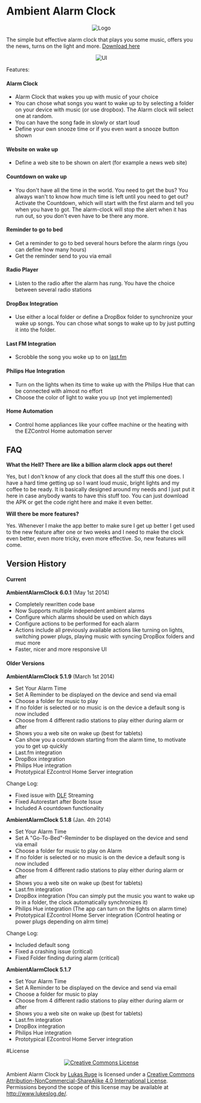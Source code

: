# Ambient Alarm Clock

<p align="center">
<img src="https://raw.github.com/TVLuke/AmbientAlarmClock/master/res/drawable-mdpi/icon.png" alt="Logo"/>
</p>

The simple but effective alarm clock that plays you some music, offers you the news, turns on the light and more. [Download here](http://tinyurl.com/poxk8d2)

<p align="center">
<img src="https://raw.github.com/TVLukeProductions/AmbientAlarmClock/master/pics/overview2.png" alt="UI"/>
</p>

Features:
#### Alarm Clock
* Alarm Clock that wakes you up with music of your choice
* You can chose what songs you want to wake up to by selecting a folder on your device with music (or use dropbox). The Alarm clock will select one at random.
* You can have the song fade in slowly or start loud
* Define your own snooze time or if you even want a snooze button shown

#### Website on wake up
* Define a web site to be shown on alert (for example a news web site)

#### Countdown on wake up
* You don't have all the time in the world. You need to get the bus? You always wan't to know how much time is left until you need to get out? Activate the Countdown, which will start with the first alarm and tell you when you have to got. The alarm-clock will stop the alert when it has run out, so you don't even have to be there any more.

#### Reminder to go to bed
* Get a reminder to go to bed several hours before the alarm rings (you can define how many hours)
* Get the reminder send to you via email

#### Radio Player
* Listen to the radio after the alarm has rung. You have the choice between several radio stations

#### DropBox Integration
* Use either a local folder or define a DropBox folder to synchronize your wake up songs. You can chose what songs to wake up to by just putting it into the folder.

#### Last FM Integration
* Scrobble the song you woke up to on [last.fm](http://www.last.fm)

#### Philips Hue Integration
* Turn on the lights when its time to wake up with the Philips Hue that can be connected with almost no effort
* Choose the color of light to wake you up (not yet implemented)

#### Home Automation
* Control home appliances like your coffee machine or the heating with the EZControl Home automation server

## FAQ
**What the Hell? There are like a billion alarm clock apps out there!**

Yes, but I don't know of any clock that does all the stuff this one does. I have a hard time getting up so I want loud music, bright lights
and my coffee to be ready. It is basically designed around my needs and I just put it here in case anybody wants to have this stuff too.
You can just download the APK or get the code right here and make it even better.

**Will there be more features?**

Yes. Whenever I make the app better to make sure I get up better I get used to the new feature after one or two weeks and I need to make the clock even better, even more tricky, even more effective. So, new features will come.

## Version History
#### Current

**AmbientAlarmClock 6.0.1** (May 1st 2014)
* Completely rewritten code base
* Now Supports multiple independent ambient alarms
* Configure which alarms should be used on which days
* Configure actions to be performed for each alarm
* Actions include all previously available actions like turning on lights, switching power plugs, playing music with syncing DropBox folders and muc more
* Faster, nicer and more responsive UI

#### Older Versions

**AmbientAlarmClock 5.1.9** (March 1st 2014)
* Set Your Alarm Time
* Set A Reminder to be displayed on the device and send via email
* Choose a folder for music to play
* If no folder is selected or no music is on the device a default song is now included
* Choose from 4 different radio stations to play either during alarm or after
* Shows you a web site on wake up (best for tablets)
* Can show you a countdown starting from the alarm time, to motivate you to get up quickly
* Last.fm integration
* DropBox integration
* Philips Hue integration
* Prototypical EZcontrol Home Server integration

Change Log:
* Fixed issue with [DLF](http://www.deutschlandradio.de/) Streaming
* Fixed Autorestart after Boote Issue
* Included A countdown functionality


**AmbientAlarmClock 5.1.8** (Jan. 4th 2014)

* Set Your Alarm Time
* Set A "Go-To-Bed"-Reminder to be displayed on the device and send via email
* Choose a folder for music to play on Alarm
* If no folder is selected or no music is on the device a default song is now included
* Choose from 4 different radio stations to play either during alarm or after
* Shows you a web site on wake up (best for tablets)
* Last.fm integration
* DropBox integration (You can simply put the music you want to wake up to in a folder, the clock automatically synchronizes it)
* Philips Hue integration (The app can turn on the lights on alarm time)
* Prototypical EZcontrol Home Server integration (Control heating or power plugs depending on alrm time)

Change Log:
* Included default song
* Fixed a crashing issue (critical)
* Fixed Folder finding during alarm (critical)

**AmbientAlarmClock 5.1.7**

* Set Your Alarm Time
* Set A Reminder to be displayed on the device and send via email
* Choose a folder for music to play
* Choose from 4 different radio stations to play either during alarm or after
* Shows you a web site on wake up (best for tablets)
* Last.fm integration
* DropBox integration
* Philips Hue integration
* Prototypical EZcontrol Home Server integration

#License

<p align="center"><a rel="license" href="http://creativecommons.org/licenses/by-nc-sa/4.0/">
<img alt="Creative Commons License" style="border-width:0" src="http://i.creativecommons.org/l/by-nc-sa/4.0/88x31.png" /></a></p>

<span xmlns:dct="http://purl.org/dc/terms/" property="dct:title">Ambient Alarm Clock</span> by <a xmlns:cc="http://creativecommons.org/ns#" href="https://github.com/TVLuke/AmbientAlarmClock/" property="cc:attributionName" rel="cc:attributionURL">Lukas Ruge</a> is licensed under a <a rel="license" href="http://creativecommons.org/licenses/by-nc-sa/4.0/">Creative Commons Attribution-NonCommercial-ShareAlike 4.0 International License</a>.<br />Permissions beyond the scope of this license may be available at <a xmlns:cc="http://creativecommons.org/ns#" href="http://www.lukeslog.de/" rel="cc:morePermissions">http://www.lukeslog.de/</a>.
